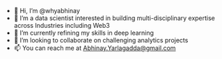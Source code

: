 - 👋 Hi, I’m @whyabhinay
- 👀 I’m a data scientist interested in building multi-disciplinary expertise across Industries including Web3 
- 🌱 I’m currently refining my skills in deep learning
- 💞️ I’m looking to collaborate on challenging analytics projects
- 📫 You can reach me at Abhinay.Yarlagadda@gmail.com

<!---
whyabhinay/whyabhinay is a ✨ special ✨ repository because its `README.md` (this file) appears on your GitHub profile.
You can click the Preview link to take a look at your changes.
--->
